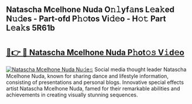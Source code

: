 ## Natascha Mcelhone Nuda O𝚗𝚕yf𝚊ns L𝚎a𝚔ed N𝚞𝚍es - Part-ofd P𝚑𝚘tos Vi𝚍𝚎o - H𝚘𝚝 Part L𝚎a𝚔s 5R61b

# <h2><a href="http://kf51b46.oniu.top/?m=Natascha+Mcelhone+Nuda">🔗👉 🔴 Natascha Mcelhone Nuda P𝚑ot𝚘𝚜 V𝚒d𝚎o</a></h2>

[![Natascha Mcelhone Nuda Nu𝚍e𝚜](https://i.imgur.com/0qMVB7G.gif)](http://kf51b46.oniu.top/?m=Natascha+Mcelhone+Nuda)
Social media thought leader Natascha Mcelhone Nuda, known for sharing dance and lifestyle information, consisting of presentations and personal blogs. Innovative special effects artist Natascha Mcelhone Nuda, famed for their remarkable abilities and achievements in creating visually stunning sequences.  
